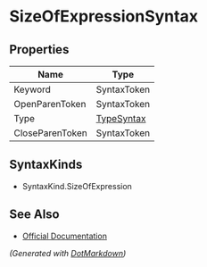 # SizeOfExpressionSyntax

## Properties

| Name            | Type                        |
| --------------- | --------------------------- |
| Keyword         | SyntaxToken                 |
| OpenParenToken  | SyntaxToken                 |
| Type            | [TypeSyntax](TypeSyntax.md) |
| CloseParenToken | SyntaxToken                 |

## SyntaxKinds

* SyntaxKind\.SizeOfExpression

## See Also

* [Official Documentation](https://docs.microsoft.com/en-us/dotnet/api/microsoft.codeanalysis.csharp.syntax.sizeofexpressionsyntax)


*\(Generated with [DotMarkdown](http://github.com/JosefPihrt/DotMarkdown)\)*